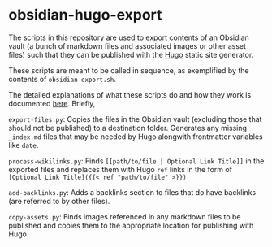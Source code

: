 # obsidian-hugo-export

The scripts in this repository are used to export contents of an Obsidian vault (a bunch of markdown files and associated images or other asset files) such that they can be published with the [Hugo](https://gohugo.io/) static site generator.

These scripts are meant to be called in sequence, as exemplified by the contents of `obsidian-export.sh`.

The detailed explanations of what these scripts do and how they work is documented [here](https://sagar.se/notes/computers/hugo/digital-garden/publishing-obsidian-vault-with-hugo/). Briefly,

`export-files.py`: Copies the files in the Obsidian vault (excluding those that should not be published) to a destination folder. Generates any missing `_index.md` files that may be needed by Hugo alongwith frontmatter variables like `date`.

`process-wikilinks.py`: Finds `[[path/to/file | Optional Link Title]]` in the exported files and replaces them with Hugo `ref` links in the form of `[Optional Link Title]({{< ref "path/to/file" >}})`

`add-backlinks.py`: Adds a backlinks section to files that do have backlinks (are referred to by other files).

`copy-assets.py`: Finds images referenced in any markdown files to be published and copies them to the appropriate location for publishing with Hugo.
